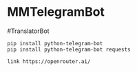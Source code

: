 # MMTelegramBot

#TranslatorBot
```
pip install python-telegram-bot
pip install python-telegram-bot requests

link https://openrouter.ai/
```
